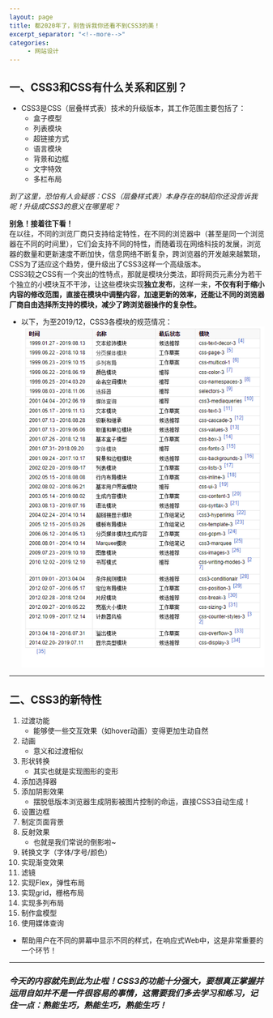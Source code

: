 ```yaml
---
layout: page
title: 都2020年了，别告诉我你还看不到CSS3的美！
excerpt_separator: "<!--more-->"
categories:
     - 网站设计
---
```


<!--more-->

## 一、CSS3和CSS有什么关系和区别？

- CSS3是CSS（层叠样式表）技术的升级版本，其工作范围主要包括了：
   - 盒子模型
   - 列表模块
   - 超链接方式
   - 语言模块
   - 背景和边框
   - 文字特效
   - 多栏布局

*到了这里，恐怕有人会疑惑：CSS（层叠样式表）本身存在的缺陷你还没告诉我呢！升级成CSS3的意义在哪里呢？*

**别急！接着往下看！**  
在以往，不同的浏览厂商只支持给定特性，在不同的浏览器中（甚至是同一个浏览器在不同的时间里），它们会支持不同的特性，而随着现在网络科技的发展，浏览器的数量和更新速度不断加快，信息网络不断复杂，跨浏览器的开发越来越繁琐，CSS为了适应这个趋势，便升级出了CSS3这样一个高级版本。  
CSS3较之CSS有一个突出的性特点，那就是模块分类法，即将网页元素分为若干个独立的小模块互不干涉，让这些模块实现**独立发布**，这样一来，**不仅有利于缩小内容的修改范围，直接在模块中调整内容，加速更新的效率，还能让不同的浏览器厂商自由选择所支持的模块，减少了跨浏览器操作的复杂性。**  
- 以下，为至2019/12，CSS3各模块的规范情况：
![模块规范图](assets/images/img_web.png)

***

## 二、CSS3的新特性
1. 过渡功能
   - 能够使一些交互效果（如hover动画）变得更加生动自然
2. 动画
   - 意义和过渡相似
3. 形状转换
   - 其实也就是实现图形的变形
4. 添加选择器
5. 添加阴影效果
   - 摆脱低版本浏览器生成阴影被图片控制的命运，直接CSS3自动生成！
6. 设置边框
7. 制定页面背景
8. 反射效果
   - 也就是我们常说的倒影啦~
9. 转换文字（字体/字号/颜色）
10. 实现渐变效果
11. 滤镜
12. 实现Flex，弹性布局
13. 实现grid，栅格布局
14. 实现多列布局
15. 制作盒模型
16. 使用媒体查询
   - 帮助用户在不同的屏幕中显示不同的样式，在响应式Web中，这是非常重要的一个环节！

***

### *今天的内容就先到此为止啦！CSS3的功能十分强大，要想真正掌握并运用自如并不是一件很容易的事情，这需要我们多去学习和练习，记住一点：熟能生巧，熟能生巧，熟能生巧！*
